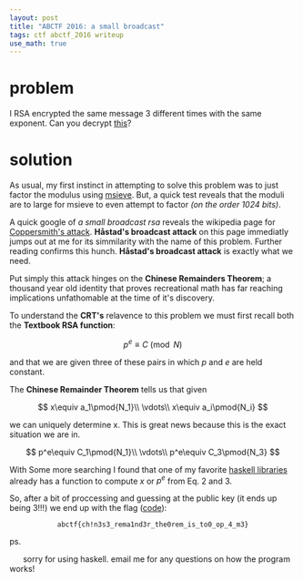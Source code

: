 ```yaml
---
layout: post
title: "ABCTF 2016: a small broadcast"
tags: ctf abctf_2016 writeup
use_math: true
---
```


problem
=====
I RSA encrypted the same message 3 different times with the same exponent. Can you decrypt [this][1]?

solution
========
As usual, my first instinct in attempting to solve this problem was to 
just factor the modulus using [msieve][5]. But, a quick test reveals that 
the moduli are to large for msieve to even attempt to factor *(on the order 1024 bits)*. 

A quick google of *a small broadcast rsa* reveals the wikipedia page
for [Coppersmith's attack][2]. **Håstad's broadcast attack** on this page immediatly jumps
out at me for its simmilarity with the name of this problem. Further reading 
confirms this hunch. **Håstad's broadcast attack** is exactly what we need.

Put simply this attack hinges on the **Chinese Remainders Theorem**;
a thousand year old identity that proves recreational math has far 
reaching implications unfathomable at the time of it's discovery.

To understand the **CRT's** relavence to this problem we must first recall both the **Textbook RSA
function**: 

$$
  p^e\equiv C\pmod N
$$

and that we are given three of these pairs in which $p$ and $e$ 
are held constant.

The **Chinese Remainder Theorem** tells us that given 

$$
  x\equiv a_1\pmod{N_1}\\
  \vdots\\
  x\equiv a_i\pmod{N_i}
$$

we can uniquely determine x. This is great news because this is the exact situation we are in. 

$$
  p^e\equiv C_1\pmod{N_1}\\
  \vdots\\
  p^e\equiv C_3\pmod{N_3}
$$

With Some more searching I found that one of my favorite [haskell libraries][3]
already has a function to compute $x$ or $p^e$ from Eq. 2 and 3. 

So, after a bit of proccessing and guessing at the public key (it ends up being 3!!!) 
we end up with the flag ([code][4]):

<center><code>abctf{ch!n3s3_rema1nd3r_the0rem_is_to0_op_4_m3}</code></center>

ps.

&nbsp;&nbsp;&nbsp;&nbsp;&nbsp;&nbsp;sorry for using haskell. email me for any questions on how the program works!

[1]:{{site.url}}/assets/abctf_2016/a_small_broadcast/broadcast.txt
[2]:https://en.wikipedia.org/wiki/Coppersmith%27s_attack
[3]:https://hackage.haskell.org/package/arithmoi-0.4.2.0/docs/Math-NumberTheory-Moduli.html#v:chineseRemainder
[4]:{{site.url}}/assets/abctf_2016/a_small_broadcast/chinese.hs
[5]:https://github.com/radii/msieve
